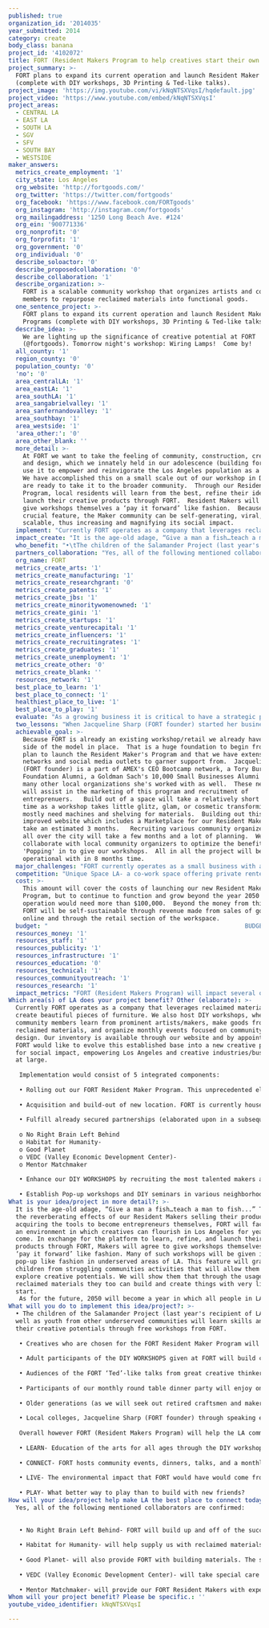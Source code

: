 ```yaml
---
published: true
organization_id: '2014035'
year_submitted: 2014
category: create
body_class: banana
project_id: '4102072'
title: FORT (Resident Makers Program to help creatives start their own companies).
project_summary: >-
  FORT plans to expand its current operation and launch Resident Maker Programs
  (complete with DIY workshops, 3D Printing & Ted-like talks).
project_image: 'https://img.youtube.com/vi/kNqNTSXVqsI/hqdefault.jpg'
project_video: 'https://www.youtube.com/embed/kNqNTSXVqsI'
project_areas:
  - CENTRAL LA
  - EAST LA
  - SOUTH LA
  - SGV
  - SFV
  - SOUTH BAY
  - WESTSIDE
maker_answers:
  metrics_create_employment: '1'
  city_state: Los Angeles
  org_website: 'http://fortgoods.com/'
  org_twitter: 'https://twitter.com/fortgoods'
  org_facebook: 'https://www.facebook.com/FORTgoods'
  org_instagram: 'http://instagram.com/fortgoods'
  org_mailingaddress: '1250 Long Beach Ave. #124'
  org_ein: '900771336'
  org_nonprofit: '0'
  org_forprofit: '1'
  org_government: '0'
  org_individual: '0'
  describe_soloactor: '0'
  describe_proposedcollaboration: '0'
  describe_collaboration: '1'
  describe_organization: >-
    FORT is a scalable community workshop that organizes artists and community
    members to repurpose reclaimed materials into functional goods.
  one_sentence_project: >-
    FORT plans to expand its current operation and launch Resident Maker
    Programs (complete with DIY workshops, 3D Printing & Ted-like talks).
  describe_idea: >-
    We are lighting up the significance of creative potential at FORT
    (@fortgoods). Tomorrow night's workshop: Wiring Lamps!  Come by!
  all_county: '1'
  region_county: '0'
  population_county: '0'
  'no': '0'
  area_centralLA: '1'
  area_eastLA: '1'
  area_southLA: '1'
  area_sangabrielvalley: '1'
  area_sanfernandovalley: '1'
  area_southbay: '1'
  area_westside: '1'
  'area_other:': '0'
  area_other_blank: ''
  more_detail: >-
    At FORT we want to take the feeling of community, construction, creativity,
    and design, which we innately held in our adolescence (building forts), and
    use it to empower and reinvigorate the Los Angeles population as a whole. 
    We have accomplished this on a small scale out of our workshop in DTLA, but
    are ready to take it to the broader community.  Through our Resident Maker
    Program, local residents will learn from the best, refine their ideas, and
    launch their creative products through FORT.  Resident Makers will agree to
    give workshops themselves a ‘pay it forward’ like fashion.  Because of this
    crucial feature, the Maker community can be self-generating, viral, and
    scalable, thus increasing and magnifying its social impact.  
  implement: "Currently FORT operates as a company that leverages reclaimed materials to create beautiful pieces of furniture.  We also host DIY workshops, where community members learn from prominent artists/makers, make goods from reclaimed materials, and organize monthly events focused on community and design.  Our inventory is available through our website and by appointment.  FORT would like to evolve this established base into a new creative paradigm for social impact, empowering Los Angeles and creative industries/businesses at large.  \r\n\r\nImplementation would consist of 5 integrated components:\r\n  \r\n•\tRolling out our FORT Resident Maker Program.  This unprecedented element would consist of selecting local makers each month and giving them the tools they need to launch their creative product.  We would provide necessary allotted space for them to work in our workshop, required machinery including 3D printers, professional photography for their piece, space in our online marketplace, as well as the mentorship and resources needed to make it in the world as a newfound artisan entrepreneur.  \r\n\r\n•\tAcquisition and build-out of new location.  FORT is currently housed out of a 1,650 sq loft in DTLA.  A bigger space with more accessibility and visibility would be a great help to us in this endeavor.  \r\n\r\n•\tFulfill already secured partnerships (elaborated upon in a subsequent question below).  FORT has collaborated with some incredible organizations in our time of operation.  In our efforts to make LA the best place to create in 2050 we will partner with the following:\r\n\r\no\tNo Right Brain Left Behind\r\no\tHabitat for Humanity- \r\no\tGood Planet\r\no\tVEDC (Valley Economic Development Center)- \r\no\tMentor Matchmaker\r\n\r\n•\tEnhance our DIY WORKSHOPS by recruiting the most talented makers and designers from all over the world to share their craft with locals.  We are modeling this after Restaurant 57 who takes visiting chefs in from all over.  We will do the same by inviting worldly makers who come through LA.  \r\n\r\n•\tEstablish Pop-up workshops and DIY seminars in various neighborhoods across LA to distribute the knowledge, skills, and a platform to Angelenos from all different economic levels.\r\n"
  impact_create: "It is the age-old adage, “Give a man a fish…teach a man to fish...”  Through the reverberating effects of our Resident Makers selling their products and acquiring the tools to become entrepreneurs themselves, FORT will facilitate an environment in which creatives can flourish in Los Angeles for years to come.  In exchange for the platform to learn, refine, and launch their creative products through FORT, Makers will agree to give workshops themselves in a ‘pay it forward’ like fashion.  Many of such workshops will be given in a pop-up like fashion in underserved areas of LA.  This feature will grant children from struggling communities activities that will allow them to explore creative potentials.  We will show them that through the usage of reclaimed materials they too can build and create things with very little to start.\r\nAs for the future, 2050 will become a year in which all people in LA have the community resources to make financial means through their own creative endeavors.  Given the community that we are building with the workshops and events centered around design, it will be much more commonplace for Angelenos to congregate on these common grounds.  The divide of East LA and West LA will blur as we all gather mid-point in DTLA to remember that young, playful spirit of building forts.  In addition to the social impact FORT will have, we will also have an environmental impact as the increased usage of reclaimed materials will correspondingly decrease the waste accumulating in landfills.  In the year 2050, building with all new materials will become a thing of the past.  Our population will have made the realization that most of what we need to build with, both intellect and material, is already here…just waiting for us to behold.  That by reclaiming the goods and materials we already have readily available, we can make anew through great design and ingenuity.  Expanding the current operations of FORT would be an incredible step towards such a reality.  "
  who_benefit: "•\tThe children of the Salamander Project (last year's recipient of LA 2050) as well as youth from other underserved communities will learn skills and explore their creative potentials through free workshops from FORT. \r\n\r\n•\tCreatives who are chosen for the FORT Resident Maker Program will launch their product and be given resources to embark on their businesses.\r\n\r\n•\tAdult participants of the DIY WORKSHOPS given at FORT will build connections as well as pieces they get to take home with them.\r\n\r\n•\tAudiences of the FORT ‘Ted’-like talks from great creative thinkers and designers will leave inspired and excited about new perspectives.\r\n\r\n•\tParticipants of our monthly round table dinner party will enjoy one another and provocative questions/table discussions about how to foster a better LA culture.\r\n\r\n•\tOlder generations (as we will seek out retired craftsmen and makers to give talks and workshops) will pass on their incredibly valuable knowledge and experience the joy of knowing they are a necessary component of our society.\r\n\r\n•\tLocal colleges, Jacqueline Sharp (FORT founder) through speaking engagements  will give talks about entrepreneurialism and creating your own job in this new economy.\r\n\r\nOverall however FORT (Resident Makers Program) will help the LA community at large because it incredibly integrated with all of the 5 categories of LA2050.\r\n\r\n•\tLEARN- Education of the arts for all ages through the DIY workshops and lectures given at FORT.\r\n\r\n•\tCONNECT- FORT hosts community events, dinners, talks, and a monthly event that features a creative elderly who has much to share…bridging the gap between the young and the old.\r\n\r\n•\tLIVE- The environmental impact that FORT would have would come from diverting materials away from the landfills through the primary use of reclaimed materials.\r\n\r\n•\tPLAY- What better way to play than to build with new friends?\r\n\r\n\r\n"
  partners_collaboration: "Yes, all of the following mentioned collaborators are confirmed:\r\n\r\n\r\n•\tNo Right Brain Left Behind- FORT will build up and off of the success of past and future recipients of LA2050.  We are partnering with NRBLB by giving free DIY workshops to kids of the Salamander Project who struggle with challenging circumstances. Such workshops will go hand in hand with their educational curriculum (ie if they are learning about electricity/Thomas Edison FORT will give a workshop to them on wiring lamps).  \r\n\r\n•\tHabitat for Humanity- will help supply us with reclaimed materials from which we build in return we help build homes and give workshops.\r\n\r\n•\tGood Planet- will also provide FORT with building materials.  The supply from Good Planet comes directly from recycling the wasted wood, rope, metal, ect. that is ever flowing from commercial and movie set productions.\r\n\r\n•\tVEDC (Valley Economic Development Center)- will take special care of our FORT Resident Makers with one on one sessions with expert professionals who will help them start their own business after launching their product through FORT.\r\n\r\n•\tMentor Matchmaker- will provide our FORT Resident Makers with experienced mentors to guide them in their journey of creating a career out of their creative passion. \r\n"
  org_name: FORT
  metrics_create_arts: '1'
  metrics_create_manufacturing: '1'
  metrics_create_researchgrant: '0'
  metrics_create_patents: '1'
  metrics_create_jbs: '1'
  metrics_create_minoritywomenowned: '1'
  metrics_create_gini: '1'
  metrics_create_startups: '1'
  metrics_create_venturecapital: '1'
  metrics_create_influencers: '1'
  metrics_create_recruitingrates: '1'
  metrics_create_graduates: '1'
  metrics_create_unemployment: '1'
  metrics_create_other: '0'
  metrics_create_blank: ''
  resources_network: '1'
  best_place_to_learn: '1'
  best_place_to_connect: '1'
  healthiest_place_to_live: '1'
  best_place_to_play: '1'
  evaluate: "As a growing business it is critical to have a strategic plan to measure success. FORT uses a well-known tool: OKRs. The system made famous first by Intel and now by Google asks all employees to outline their major objectives and the quantifiable actions it'll take to achieve them. It’s a technique designed for accountability and enforced with scores.\r\n\r\nOKRs are made up of a high level objective, a more detailed description of why that objective is important, a summary of how the objective aligns with the broader goals of both the person’s team and the company, and the three to five key results that will help them achieve that goal (see below for examples).\r\n\r\nWhen personal objectives are directly and clearly connected to the broader goals of the company, they’re suddenly more inspiring, less myopic. FORT will make them public so everyone can see what’s on their co-workers’ plates and see how other Resident Makers are doing with their objectives and key results. That way, OKRs become a built-in way for people to ask for resources, or easily spot where they can come to their colleagues' aid or collaborate with other Resident Makers.\r\n\r\nFORT's OKR systems will include the following components:  \r\n-The ability to track results on a quantitative basis. Key results are not general or subjective actions you plan to take. They should always include numbers to make it clear how much has been achieved. For example, how many Resident Makers have successfully gone through the program each quarter. \r\n\r\n-Make it something people look at, every quarter, every week, every day.  This consistency turns goal-setting into a habit and changes how people think about their work and approach their everyday to-dos. FORT will require specific milestones from it's employees and Resident Makers to help ensure that they are meeting up to the standards of the program and achieving their personal objectives.  For example we will be charting revenue. \r\n\r\n-OKR's have to be a stretch. Most people wouldn’t consider 70% to be a good grade, but for OKRs that’s just about perfect due to the ambitiousness of the goal set in place.  FORT wants its employees and Resident Makers objectives to be lofty enough to push them beyond their limits. It forces the tough conversations about what's truly needed to beat expectations and make a difference that will materially impact LA in the year 2050.  With this, we will chart number of workshops given and numbers of participants from all over the city."
  two_lessons: "When Jacqueline Sharp (FORT founder) started her business she did so with very little.  It seemed daunting at times, but she quickly learned how to get better with each step, \"I started with a Craigslist ad for a $50 table saw and a ton of YouTube clips. I’ve been learning every day since. Whenever I can, I surround myself with people who are more skilled, more knowledgeable, and I ask a lot of questions. I have found that if you are pleasant and genuine, people who love their craft often love to share it with others.\" (quote from recent Darling interview http://darlingmagazine.org/the-dreamer-embodied-fort/)  From this experience she realized a need for mixing the experienced with the inexperienced.  The experienced makers will lead the workshops teaching those less knowledgable, and the inexperienced workshopper's excitement will fuel the instructors reminding them of the joys of their craft.  Both parties have so much to offer one another.\r\n\r\n\r\nShe also learned that the \"barriers are only as strong as you make them. I’ve been asked if it is difficult being a girl, a minority, not having an MBA, not having had start-up funding, not having had necessary skill sets, the list goes on! Fortunately, I rarely pay notice to such things. I was busy working and too excited to feel these things were a hindrance. In time, because I was comfortable with who I was and where I was in life, all of those ‘obstacles’ ultimately became assets. For others, the fact that I was a woman was interesting; a minority, memorable; undereducated, atypical; underfunded, resourceful; and under skilled, teachable. It is all about perspective and working towards the fulfillment of your own potential.\" (quote from recent Darling interview http://darlingmagazine.org/the-dreamer-embodied-fort/)  From this experience Sharp realized that a lot of people focus on the things that can hold them back from incredible ventures when all they really need is to look at themselves from another perspective.  This has led to Jacqueline Sharp's excitement in working with entrepreneur makers and wanting to give them a space they feel powerful coming from.\r\n\r\nRead more about her story in a Forbes.com feature:  http://www.forbes.com/sites/sarahmckinney/2014/01/06/creating-beautiful-furniture-from-reclaimed-materials-the-inspiring-story-of-jacqueline-sharps-fort/"
  achievable_goal: >-
    Because FORT is already an existing workshop/retail we already have that
    side of the model in place.  That is a huge foundation to begin from.  We
    plan to launch the Resident Maker's Program and that we have extensive
    networks and social media outlets to garner support from.  Jacqueline Sharp
    (FORT founder) is a part of AMEX's CEO Bootcamp network, a Tory Burch
    Foundation Alumni, a Goldman Sach's 10,000 Small Businesses Alumni and has
    many other local organizations she's worked with as well.  These networks
    will assist in the marketing of this program and recruitment of
    entreprenuers.   Build out of a space will take a relatively short amount of
    time as a workshop takes little glitz, glam, or cosmetic transforming.  We
    mostly need machines and shelving for materials.  Building out this new and
    improved website which includes a Marketplace for our Resident Makers will
    take an estimated 3 months.   Recruiting various community organizers from
    all over the city will take a few months and a lot of planning.  We want to
    collaborate with local community organizers to optimize the benefits of
    'Popping' in to give our workshops.  All in all the project will be fully
    operational with in 8 months time.  
  major_challenges: "FORT currently operates as a small business with a smaller customer base.  We anticipate some growing pains especially in the operations department of scaling up.  We have already connected with operations management consultants and found one that would be perfect for the job!  She has ten years of experience in both non-profit and for profit.  She loves the concept behind FORT and is excited to work with us if given the opportunity.  We would hire her for the onset of this new operation so that she could give us her expertise in this area.\r\n\r\nOften times there is a lot of excitement generated in the beginning of a project and then that energy tends to fizzle out.  We want to ensure that this project will be one that will carry us into the future of LA making it the best place to Create.  In order to do so we will use the aforementioned OKR's to track everyones progress as well as create individual and dynamic operational goals.  This will generate a continuous excitement.  There will also be new Makers coming in every month, with new ideas and designs keeping everything fresh and full of life.\r\n\r\n\r\n"
  competition: "Unique Space LA- a co-work space offering private rented offices, and  event rental space. They have bikes for coworkers and tenants to borrow, a fully-equipped kitchen, an arts/design and entrepreneurship resource library and lounge, and a boardroom that can be booked for meetings and presentations.\r\nThis is similar to our project in that it focuses on entreprenuers and they have resources for them.  We differ in how much more we will offer our makers and at what cost.  To be a part of Unique Space you have to have capital to rent the space.  We are not charging our Makers. Instead we will ask that they give back to the community through workshops and that a portion of the revenue that comes from the sales of their product will go back into FORT to offset costs.  It comes at a much less greater risk to the Maker with much higher rewards.  \r\nThe Hub- same as Unique Space, requiring membership, but they operate globally and neither have a focus on using reclaimed materials, giving workshops, providing a platform to sell and launch from, or continued education through mentorships.  \r\n"
  cost: >-
    This amount will cover the costs of launching our new Resident Maker's
    Program, but to continue to function and grow beyond the year 2050 any
    operation would need more than $100,000.  Beyond the money from this grant,
    FORT will be self-sustainable through revenue made from sales of goods
    online and through the retail section of the workspace. 
  budget: "                                                       BUDGET\r\n\r\n\r\nMACHINERY\r\n\r\nWater Jet Cutter     $5,400\r\n\r\n3D Printer   $6,500\r\nStartup materials for 3D printer $3500\r\n\r\nWelder $5,600\r\nStartup materials for Welder $800\r\n\r\nProtective gear for Welding $400\r\n\r\nAuto Darkness Helmet $375 \r\n\r\nTable Saw $600\r\n\r\nPlaner $600\r\n\r\nDrill press  $1800\r\n\r\nLeather machine  $1,300\r\n\r\nHand tools $1,000\r\n\r\nPop-up Workshop  $800\r\nBasic Tool Kit\r\n\r\n\r\nBUILDOUT\r\n\r\nPaint $500\r\n\r\nShelving $2500\r\n\r\nCasters $500\r\n(we will apply to all big pieces so that space is easy to transform)\r\n\r\nRacks $1500\r\n\r\nLighting  $1000\r\n\r\nMove in cost/deposit  $10,000\r\n\r\n \r\nMEDIA\r\n\r\nComputer for Design  $2000\r\n\r\nComputer software $1500\r\n(CAD, Photoshop, ect)\r\n\r\nProjector $1200\r\n\r\nProjection Screen $200\r\n\r\nHD Camera  $3500\r\nLenses   $1300\r\nBackdrops  $500\r\nSoft Box $200\r\n(for product shoots)\r\n\r\nSIGNAGE\r\nFORT $1500\r\n\r\nPopup Workshop Signage $800\r\n\r\nWrap for Truck $600\r\n\r\nSERVICES\r\n\r\nLegal      $3500\r\n(Necessary Waivers and Agreements) \r\n\r\nOperations Consultant  $6,000\r\n\r\nGraphic Designer $1000\r\n(For FORT brand integration with Makers Program)\r\n\r\nWeb Designer $5000\r\n(for upgrade to current site to be able to handle new Maker Marketplace)\r\n\r\n\r\nPR & Marketing $2500\r\n\r\nTRANSPORTATION\r\nTransportation costs   $900\r\nfor Popup Workshops  \r\n\r\nTruck   $18,000\r\n(for Transporting Raw Materials)\r\n\r\nLicense, Registration $400\r\n\r\n\r\nOTHER\r\n\r\nMiscellaneous materials, tools, fees, services or additional costs\r\n$4,725\r\n\r\n"
  resources_money: '1'
  resources_staff: '1'
  resources_publicity: '1'
  resources_infrastructure: '1'
  resources_education: '0'
  resources_technical: '1'
  resources_communityoutreach: '1'
  resources_research: '1'
  impact_metrics: "FORT (Resident Makers Program) will impact several of the above metrics and below we have highlighted a few:\r\n\r\n- Increase employment opportunities in creative industries. Project Fort will have an exponential impact on job employment in creative industries by providing emerging artists and makers with: (i) workshops to design and build; (ii) a marketplace to sell their product; and (iii) business education, mentorship support and networking opportunities.  This project will create sustainable local owned and operated businesses which will directly increase employment opportunities for artists, makers and their employees. \r\n\r\n- Increase Arts establishments per capita.  Through providing a platform for artists and makers to design and build their own products and start their own business the Resident Maker Program will directly increase the amount of design workshops, art and furniture galleries and other arts establishments per capita in LA. \r\n\r\n\r\n-  Concentration of manufacturing activity in LA.  All design and manufacturing of products created through the Resident Makers Program will be done in workshops in LA and products will be made with reclaimed materials which are sourced locally through Habitat for Humanity, Good Planet and other local suppliers. \r\n\r\n-  Patents per capita. Through innovative and cutting edge designs created through the Residents Maker Program and through collaborative partnerships with innovative company's such as Changing Environments http://www.changing-environments.com/ this project has the potential to generate 10 patents in the first year. With exponential growth every year thereafter this project will directly increase the amount of patents per capita in LA in 2050.\r\n\r\n-  Minority and women-owned firms \r\nFORT's owner (Jacqueline Sharp)    is both a woman and minority and FORT understands and appreciates the obstacles woman and minorities often face in launching their own business. Through FORT's success it has served as a strong example to the community of the opportunities available to both minorities and woman. While FORT seeks to directly increase the amount of minority owned firms in LA by 2050, FORT's vision is to empower and support artists and makers of all genders, races and economic backgrounds to turn their creative passions into successful businesses. \r\n\r\n-In addition to these we will impact the environment by diverting raw materials away from the landfills and encouraging others to do so at home."
Which area(s) of LA does your project benefit? Other (elaborate): >-
  Currently FORT operates as a company that leverages reclaimed materials to
  create beautiful pieces of furniture. We also host DIY workshops, where
  community members learn from prominent artists/makers, make goods from
  reclaimed materials, and organize monthly events focused on community and
  design. Our inventory is available through our website and by appointment.
  FORT would like to evolve this established base into a new creative paradigm
  for social impact, empowering Los Angeles and creative industries/businesses
  at large. 
   
   Implementation would consist of 5 integrated components:
    
   • Rolling out our FORT Resident Maker Program. This unprecedented element would consist of selecting local makers each month and giving them the tools they need to launch their creative product. We would provide necessary allotted space for them to work in our workshop, required machinery including 3D printers, professional photography for their piece, space in our online marketplace, as well as the mentorship and resources needed to make it in the world as a newfound artisan entrepreneur. 
   
   • Acquisition and build-out of new location. FORT is currently housed out of a 1,650 sq loft in DTLA. A bigger space with more accessibility and visibility would be a great help to us in this endeavor. 
   
   • Fulfill already secured partnerships (elaborated upon in a subsequent question below). FORT has collaborated with some incredible organizations in our time of operation. In our efforts to make LA the best place to create in 2050 we will partner with the following:
   
   o No Right Brain Left Behind
   o Habitat for Humanity- 
   o Good Planet
   o VEDC (Valley Economic Development Center)- 
   o Mentor Matchmaker
   
   • Enhance our DIY WORKSHOPS by recruiting the most talented makers and designers from all over the world to share their craft with locals. We are modeling this after Restaurant 57 who takes visiting chefs in from all over. We will do the same by inviting worldly makers who come through LA. 
   
   • Establish Pop-up workshops and DIY seminars in various neighborhoods across LA to distribute the knowledge, skills, and a platform to Angelenos from all different economic levels.
What is your idea/project in more detail?: >-
  It is the age-old adage, “Give a man a fish…teach a man to fish...” Through
  the reverberating effects of our Resident Makers selling their products and
  acquiring the tools to become entrepreneurs themselves, FORT will facilitate
  an environment in which creatives can flourish in Los Angeles for years to
  come. In exchange for the platform to learn, refine, and launch their creative
  products through FORT, Makers will agree to give workshops themselves in a
  ‘pay it forward’ like fashion. Many of such workshops will be given in a
  pop-up like fashion in underserved areas of LA. This feature will grant
  children from struggling communities activities that will allow them to
  explore creative potentials. We will show them that through the usage of
  reclaimed materials they too can build and create things with very little to
  start.
   As for the future, 2050 will become a year in which all people in LA have the community resources to make financial means through their own creative endeavors. Given the community that we are building with the workshops and events centered around design, it will be much more commonplace for Angelenos to congregate on these common grounds. The divide of East LA and West LA will blur as we all gather mid-point in DTLA to remember that young, playful spirit of building forts. In addition to the social impact FORT will have, we will also have an environmental impact as the increased usage of reclaimed materials will correspondingly decrease the waste accumulating in landfills. In the year 2050, building with all new materials will become a thing of the past. Our population will have made the realization that most of what we need to build with, both intellect and material, is already here…just waiting for us to behold. That by reclaiming the goods and materials we already have readily available, we can make anew through great design and ingenuity. Expanding the current operations of FORT would be an incredible step towards such a reality.
What will you do to implement this idea/project?: >-
  • The children of the Salamander Project (last year's recipient of LA 2050) as
  well as youth from other underserved communities will learn skills and explore
  their creative potentials through free workshops from FORT. 
   
   • Creatives who are chosen for the FORT Resident Maker Program will launch their product and be given resources to embark on their businesses.
   
   • Adult participants of the DIY WORKSHOPS given at FORT will build connections as well as pieces they get to take home with them.
   
   • Audiences of the FORT ‘Ted’-like talks from great creative thinkers and designers will leave inspired and excited about new perspectives.
   
   • Participants of our monthly round table dinner party will enjoy one another and provocative questions/table discussions about how to foster a better LA culture.
   
   • Older generations (as we will seek out retired craftsmen and makers to give talks and workshops) will pass on their incredibly valuable knowledge and experience the joy of knowing they are a necessary component of our society.
   
   • Local colleges, Jacqueline Sharp (FORT founder) through speaking engagements will give talks about entrepreneurialism and creating your own job in this new economy.
   
   Overall however FORT (Resident Makers Program) will help the LA community at large because it incredibly integrated with all of the 5 categories of LA2050.
   
   • LEARN- Education of the arts for all ages through the DIY workshops and lectures given at FORT.
   
   • CONNECT- FORT hosts community events, dinners, talks, and a monthly event that features a creative elderly who has much to share…bridging the gap between the young and the old.
   
   • LIVE- The environmental impact that FORT would have would come from diverting materials away from the landfills through the primary use of reclaimed materials.
   
   • PLAY- What better way to play than to build with new friends?
How will your idea/project help make LA the best place to connect today? In LA2050?: |-
  Yes, all of the following mentioned collaborators are confirmed:
   
   
   • No Right Brain Left Behind- FORT will build up and off of the success of past and future recipients of LA2050. We are partnering with NRBLB by giving free DIY workshops to kids of the Salamander Project who struggle with challenging circumstances. Such workshops will go hand in hand with their educational curriculum (ie if they are learning about electricity/Thomas Edison FORT will give a workshop to them on wiring lamps). 
   
   • Habitat for Humanity- will help supply us with reclaimed materials from which we build in return we help build homes and give workshops.
   
   • Good Planet- will also provide FORT with building materials. The supply from Good Planet comes directly from recycling the wasted wood, rope, metal, ect. that is ever flowing from commercial and movie set productions.
   
   • VEDC (Valley Economic Development Center)- will take special care of our FORT Resident Makers with one on one sessions with expert professionals who will help them start their own business after launching their product through FORT.
   
   • Mentor Matchmaker- will provide our FORT Resident Makers with experienced mentors to guide them in their journey of creating a career out of their creative passion.
Whom will your project benefit? Please be specific.: ''
youtube_video_identifier: kNqNTSXVqsI

---
```

